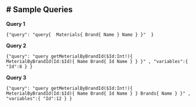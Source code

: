 ## # **Sample Queries**
**Query 1**

`{"query":
 "query{ 
 	 Materials{
	Brand{
		Name
	}
 	Name
 	}
  }" 
}
`

**Query 2**

`{"query":
 "query
 	getMeterialByBrandId($Id:Int!){
 	MeterialByBrandId(Id:$Id){
 		Name
 		Brand{
 			Id
 			Name
 		}
 	}
  }" ,
   	"variables":{
   		"Id":8
   	}
}`

**Query 3**

`{"query":
 "query
 	getMeterialByBrandId($Id:Int!){
 	MeterialByBrandId(Id:$Id){
 		Name
 		Brand{
 			Id
 			Name
 		}
 	}
 	Brands{
 		Name
 	}
  }" ,
   	"variables":{
   		"Id":12
   	}
}
`
